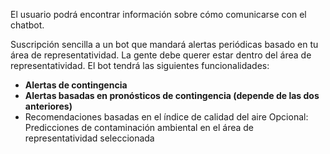 El usuario podrá encontrar información sobre cómo comunicarse con el chatbot.

Suscripción sencilla a un bot que mandará alertas periódicas basado en tu área de representatividad. La gente debe querer estar dentro del área de representatividad. El bot tendrá las siguientes funcionalidades:
- **Alertas de contingencia**
- **Alertas basadas en pronósticos de contingencia (depende de las dos anteriores)**
- Recomendaciones basadas en el índice de calidad del aire
Opcional: Predicciones de contaminación ambiental en el área de representatividad seleccionada